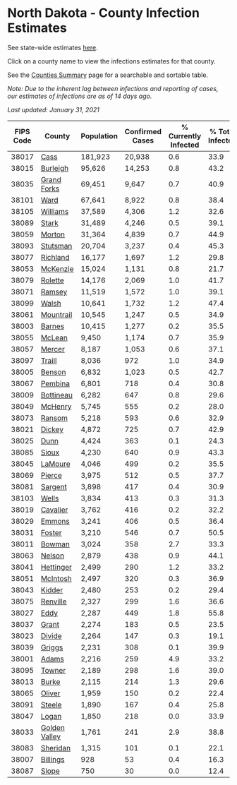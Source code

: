 # North Dakota - County Infection Estimates

See state-wide estimates [here](/infections/us-nd).

Click on a county name to view the infections estimates for that county.

See the [Counties Summary](/infections/summary-counties) page for a searchable and sortable table.

*Note: Due to the inherent lag between infections and reporting of cases, our estimates of infections are as of 14 days ago.*

*Last updated: January 31, 2021*

|   FIPS Code |                         County |   Population |   Confirmed Cases |   % Currently Infected |   % Total Infected |
|-------------|--------------------------------|--------------|-------------------|------------------------|--------------------|
|       38017 |                   [Cass](cass) |      181,923 |            20,938 |                    0.6 |               33.9 |
|       38015 |           [Burleigh](burleigh) |       95,626 |            14,253 |                    0.8 |               43.2 |
|       38035 |     [Grand Forks](grand-forks) |       69,451 |             9,647 |                    0.7 |               40.9 |
|       38101 |                   [Ward](ward) |       67,641 |             8,922 |                    0.8 |               38.4 |
|       38105 |           [Williams](williams) |       37,589 |             4,306 |                    1.2 |               32.6 |
|       38089 |                 [Stark](stark) |       31,489 |             4,246 |                    0.5 |               39.1 |
|       38059 |               [Morton](morton) |       31,364 |             4,839 |                    0.7 |               44.9 |
|       38093 |           [Stutsman](stutsman) |       20,704 |             3,237 |                    0.4 |               45.3 |
|       38077 |           [Richland](richland) |       16,177 |             1,697 |                    1.2 |               29.8 |
|       38053 |           [McKenzie](mckenzie) |       15,024 |             1,131 |                    0.8 |               21.7 |
|       38079 |             [Rolette](rolette) |       14,176 |             2,069 |                    1.0 |               41.7 |
|       38071 |               [Ramsey](ramsey) |       11,519 |             1,572 |                    1.0 |               39.1 |
|       38099 |                 [Walsh](walsh) |       10,641 |             1,732 |                    1.2 |               47.4 |
|       38061 |         [Mountrail](mountrail) |       10,545 |             1,247 |                    0.5 |               34.9 |
|       38003 |               [Barnes](barnes) |       10,415 |             1,277 |                    0.2 |               35.5 |
|       38055 |               [McLean](mclean) |        9,450 |             1,174 |                    0.7 |               35.9 |
|       38057 |               [Mercer](mercer) |        8,187 |             1,053 |                    0.6 |               37.1 |
|       38097 |               [Traill](traill) |        8,036 |               972 |                    1.0 |               34.9 |
|       38005 |               [Benson](benson) |        6,832 |             1,023 |                    0.5 |               42.7 |
|       38067 |             [Pembina](pembina) |        6,801 |               718 |                    0.4 |               30.8 |
|       38009 |         [Bottineau](bottineau) |        6,282 |               647 |                    0.8 |               29.6 |
|       38049 |             [McHenry](mchenry) |        5,745 |               555 |                    0.2 |               28.0 |
|       38073 |               [Ransom](ransom) |        5,218 |               593 |                    0.6 |               32.9 |
|       38021 |               [Dickey](dickey) |        4,872 |               725 |                    0.7 |               42.9 |
|       38025 |                   [Dunn](dunn) |        4,424 |               363 |                    0.1 |               24.3 |
|       38085 |                 [Sioux](sioux) |        4,230 |               640 |                    0.9 |               43.3 |
|       38045 |             [LaMoure](lamoure) |        4,046 |               499 |                    0.2 |               35.5 |
|       38069 |               [Pierce](pierce) |        3,975 |               512 |                    0.5 |               37.7 |
|       38081 |             [Sargent](sargent) |        3,898 |               417 |                    0.4 |               30.9 |
|       38103 |                 [Wells](wells) |        3,834 |               413 |                    0.3 |               31.3 |
|       38019 |           [Cavalier](cavalier) |        3,762 |               416 |                    0.2 |               32.2 |
|       38029 |               [Emmons](emmons) |        3,241 |               406 |                    0.5 |               36.4 |
|       38031 |               [Foster](foster) |        3,210 |               546 |                    0.7 |               50.5 |
|       38011 |               [Bowman](bowman) |        3,024 |               358 |                    2.7 |               33.3 |
|       38063 |               [Nelson](nelson) |        2,879 |               438 |                    0.9 |               44.1 |
|       38041 |         [Hettinger](hettinger) |        2,499 |               290 |                    1.2 |               33.2 |
|       38051 |           [McIntosh](mcintosh) |        2,497 |               320 |                    0.3 |               36.9 |
|       38043 |               [Kidder](kidder) |        2,480 |               253 |                    0.2 |               29.4 |
|       38075 |           [Renville](renville) |        2,327 |               299 |                    1.6 |               36.6 |
|       38027 |                   [Eddy](eddy) |        2,287 |               449 |                    1.8 |               55.8 |
|       38037 |                 [Grant](grant) |        2,274 |               183 |                    0.5 |               23.5 |
|       38023 |               [Divide](divide) |        2,264 |               147 |                    0.3 |               19.1 |
|       38039 |               [Griggs](griggs) |        2,231 |               308 |                    0.1 |               39.9 |
|       38001 |                 [Adams](adams) |        2,216 |               259 |                    4.9 |               33.2 |
|       38095 |               [Towner](towner) |        2,189 |               298 |                    1.6 |               39.0 |
|       38013 |                 [Burke](burke) |        2,115 |               214 |                    1.3 |               29.6 |
|       38065 |               [Oliver](oliver) |        1,959 |               150 |                    0.2 |               22.4 |
|       38091 |               [Steele](steele) |        1,890 |               167 |                    0.4 |               25.8 |
|       38047 |                 [Logan](logan) |        1,850 |               218 |                    0.0 |               33.9 |
|       38033 | [Golden Valley](golden-valley) |        1,761 |               241 |                    2.9 |               38.8 |
|       38083 |           [Sheridan](sheridan) |        1,315 |               101 |                    0.1 |               22.1 |
|       38007 |           [Billings](billings) |          928 |                53 |                    0.4 |               16.3 |
|       38087 |                 [Slope](slope) |          750 |                30 |                    0.0 |               12.4 |